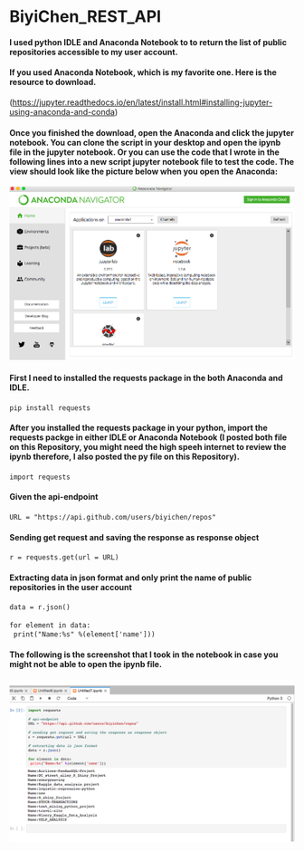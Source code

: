 # BiyiChen_REST_API
#### I used python IDLE and Anaconda Notebook to to return the list of public repositories accessible to my user account. 
#### If you used Anaconda Notebook, which is my favorite one. Here is the resource to download.
(https://jupyter.readthedocs.io/en/latest/install.html#installing-jupyter-using-anaconda-and-conda)
#### Once you finished the download, open the Anaconda and click the jupyter notebook. You can clone the script in your desktop and open the ipynb file in the jupyter notebook. Or you can use the code that I wrote in the following lines into a new script jupyter notebook file to test the code. The view should look like the picture below when you open the Anaconda:
<img src="jupyternotebook.png" class="img-responsive img-circle" alt="Anaconda">

#### First I need to installed the requests package in the both Anaconda and IDLE. 

```
pip install requests
```
#### After you installed the requests package in your python, import the requests packge in either IDLE or Anaconda Notebook (I posted both file on this Repository, you might need the high speeh internet to review the ipynb therefore, I also posted the py file on this Repository). 
```
import requests 
```
#### Given the api-endpoint 
```
URL = "https://api.github.com/users/biyichen/repos"
```
#### Sending get request and saving the response as response object
```
r = requests.get(url = URL) 
```
#### Extracting data in json format and only print the name of public repositories in the user account
```
data = r.json() 
  
for element in data:
 print("Name:%s" %(element['name']))
```
#### The following is the screenshot that I took in the notebook in case you might not be able to open the ipynb file.
<img src="BIYICHEN_REST_API_NOTEBOOK.png" class="img-responsive img-circle" alt="API">
